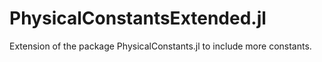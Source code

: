 # PhysicalConstantsExtended.jl
Extension of the package PhysicalConstants.jl to include more constants.
